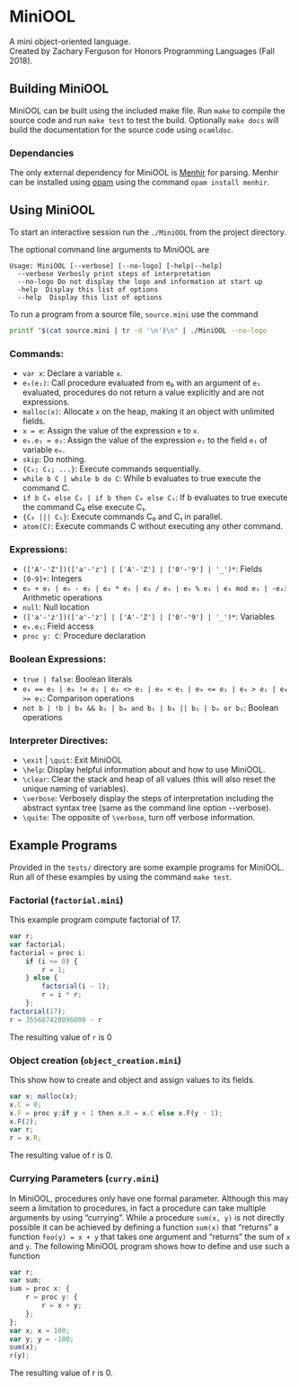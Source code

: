 # MiniOOL

A mini object-oriented language.<br>
Created by Zachary Ferguson for Honors Programming Languages (Fall 2018).

## Building MiniOOL

MiniOOL can be built using the included make file. Run `make` to compile the
source code and run `make test` to test the build. Optionally `make docs` will
build the documentation for the source code using `ocamldoc`.

### Dependancies
The only external dependency for MiniOOL is
[Menhir](http://gallium.inria.fr/~fpottier/menhir/) for parsing. Menhir can be
installed using [opam](http://opam.ocaml.org/doc/Install.html) using the
command `opam install menhir`.

## Using MiniOOL

To start an interactive session run the `./MiniOOL` from the project directory.

The optional command line arguments to MiniOOL are

```
Usage: MiniOOL [--verbose] [--no-logo] [-help|--help]
  --verbose Verbosly print steps of interpretation
  --no-logo Do not display the logo and information at start up
  -help  Display this list of options
  --help  Display this list of options
```

To run a program from a source file, `source.mini` use the command

```bash
printf "$(cat source.mini | tr -d '\n')\n" | ./MiniOOL --no-logo
```

### Commands:
 * `var x`: Declare a variable `x`.
 * `e₀(e₁)`: Call procedure evaluated from e₀ with an argument of `e₁` evaluated,
 procedures do not return a value explicitly and are not expressions.
 * `malloc(x)`: Allocate `x` on the heap, making it an object with unlimited fields.
 * `x = e`: Assign the value of the expression `e` to `x`.
 * `e₀.e₁ = e₂`: Assign the value of the expression `e₂` to the field `e₁` of
 variable `e₀`.
 * `skip`: Do nothing.
 * `{C₀; C₁; ...}`: Execute commands sequentially.
 * `while b C | while b do C`:
 While b evaluates to true execute the command C.
 * `if b C₀ else C₁ | if b then C₀ else C₁`: If b evaluates to true execute
 the command C₀ else execute C₁.
 * `{C₀ ||| C₁}`: Execute commands C₀ and C₁ in parallel.
 * `atom(C)`: Execute commands C without executing any other command.

### Expressions:
 * `(['A'-'Z'])(['a'-'z'] | ['A'-'Z'] | ['0'-'9'] | '_')*`: Fields
 * `[0-9]+`: Integers
 * `e₀ + e₁ | e₀ - e₁ | e₀ * e₁ | e₀ / e₁ | e₀ % e₁ | e₀ mod e₁ | -e₀`:
 Arithmetic operations
 * `null`: Null location
 * `(['a'-'z'])(['a'-'z'] | ['A'-'Z'] | ['0'-'9'] | '_')*`: Variables
 * `e₀.e₁`: Field access
 * `proc y: C`: Procedure declaration

### Boolean Expressions:
 * `true | false`: Boolean literals
 * `e₀ == e₁ | e₀ != e₁ | e₀ <> e₁ | e₀ < e₁ | e₀ <= e₁ | e₀ > e₁ | e₀ >= e₁`:
 Comparison operations
 * `not b | !b | b₀ && b₁ | b₀ and b₁ | b₀ || b₁ | b₀ or b₁`: Boolean operations

### Interpreter Directives:
 * `\exit` | `\quit`: Exit MiniOOL
 * `\help`: Display helpful information about and how to use MiniOOL.
 * `\clear`: Clear the stack and heap of all values (this will also reset the
     unique naming of variables).
 * `\verbose`: Verbosely display the steps of interpretation including the
 abstract syntax tree (same as the command line option --verbose).
 * `\quite`: The opposite of `\verbose`, turn off verbose information.


## Example Programs

Provided in the `tests/` directory are some example programs for MiniOOL. Run
all of these examples by using the command `make test`.

### Factorial (`factorial.mini`)

This example program compute factorial of 17.

```js
var r;
var factorial;
factorial = proc i:
    if (i <= 0) {
        r = 1;
    } else {
        factorial(i - 1);
        r = i * r;
    };
factorial(17);
r = 355687428096000 - r
```

The resulting value of `r` is 0

### Object creation (`object_creation.mini`)

This show how to create and object and assign values to its fields.

```js
var x; malloc(x);
x.C = 0;
x.F = proc y:if y < 1 then x.R = x.C else x.F(y - 1);
x.F(2);
var r;
r = x.R;
```

The resulting value of r is 0.

### Currying Parameters (`curry.mini`)

In MiniOOL, procedures only have one formal parameter.  Although this may seem
a limitation to procedures, in fact a procedure can take multiple arguments by
using “currying”. While a procedure `sum(x, y)` is not directly possible it can
be achieved by defining a function `sum(x)` that “returns” a function
`foo(y) = x + y` that takes one argument and “returns” the sum of `x` and `y`.
The following MiniOOL program shows how to define and use such a function

```js
var r;
var sum;
sum = proc x: {
    r = proc y: {
        r = x + y;
    };
};
var x; x = 100;
var y; y = -100;
sum(x);
r(y);
```

The resulting value of r is 0.
